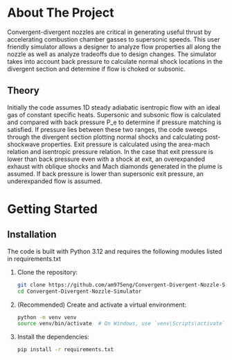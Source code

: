 # About The Project
Convergent-divergent nozzles are critical in generating useful thrust by accelerating combustion chamber gasses to supersonic speeds. This user friendly simulator allows a designer to analyze flow properties all along the nozzle as well as analyze tradeoffs due to design changes. The simulator takes into account back pressure to calculate normal shock locations in the divergent section and determine if flow is choked or subsonic.

## Theory
Initially the code assumes 1D steady adiabatic isentropic flow with an ideal gas of constant specific heats. Supersonic and subsonic flow is calculated and compared with back pressure P_e to determine if pressure matching is satisfied. If pressure lies between these two ranges, the code sweeps through the divergent section plotting normal shocks and calculating post-shockwave properties. Exit pressure is calculated using the area-mach relation and isentropic pressure relation. In the case that exit pressure is lower than back pressure even with a shock at exit, an overexpanded exhaust with oblique shocks and Mach diamonds generated in the plume is assumed. If back pressure is lower than supersonic exit pressure, an underexpanded flow is assumed.

# Getting Started

## Installation
The code is built with Python 3.12 and requires the following modules listed in requirements.txt

1.  Clone the repository:
    ```bash
    git clone https://github.com/am975eng/Convergent-Divergent-Nozzle-Simulator.git
    cd Convergent-Divergent-Nozzle-Simulator
    ```

2.  (Recommended) Create and activate a virtual environment:
    ```bash
    python -m venv venv
    source venv/bin/activate  # On Windows, use `venv\Scripts\activate`
    ```

3.  Install the dependencies:
    ```bash
    pip install -r requirements.txt
    ```
